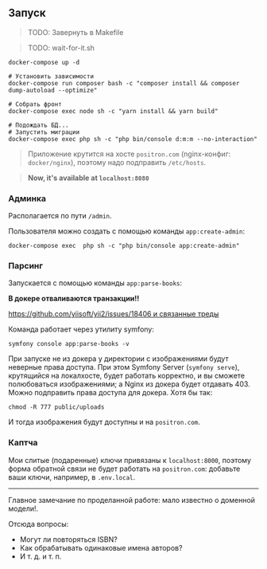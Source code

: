 ## Запуск

> TODO: Завернуть в Makefile

> TODO: wait-for-it.sh

```shell
docker-compose up -d

# Установить зависимости
docker-compose run composer bash -c "composer install && composer dump-autoload --optimize"

# Собрать фронт
docker-compose exec node sh -c "yarn install && yarn build"

# Подождать БД...
# Запустить миграции
docker-compose exec php sh -c "php bin/console d:m:m --no-interaction"
```

> Приложение крутится на хосте `positron.com` (nginx-конфиг: `docker/nginx`),
> поэтому надо подправить `/etc/hosts`.

> **Now, it's available at `localhost:8080`**

### Админка

Располагается по пути `/admin`.

Пользователя можно создать с помощью команды `app:create-admin`:

```shell
docker-compose exec  php sh -c "php bin/console app:create-admin"
```

### Парсинг

Запускается с помощью команды `app:parse-books`:

**В докере отваливаются транзакции!!**

[https://github.com/yiisoft/yii2/issues/18406 и связанные треды](https://github.com/yiisoft/yii2/issues/18406)

Команда работает через утилиту symfony:

```shell
symfony console app:parse-books -v
```

При запуске не из докера у директории с изображениями будут неверные права доступа. При этом Symfony Server (`symfony serve`), крутящийся на локалхосте, будет работать корректно, и вы сможете полюбоваться изображениями; а Nginx из докера будет отдавать 403. 
Можно подправить права доступа для докера. Хотя бы так:

```shel
chmod -R 777 public/uploads
```

И тогда изображения будут доступны и на `positron.com`.

### Каптча

Мои слитые (подаренные) ключи привязаны к `localhost:8000`, поэтому форма обратной связи не будет работать
на `positron.com`: добавьте ваши ключи, например, в `.env.local`.

___

Главное замечание по проделанной работе: мало известно о доменной модели!.

Отсюда вопросы:

* Могут ли повторяться ISBN?
* Как обрабатывать одинаковые имена авторов?
* И т. д. и т. п.
